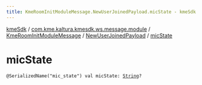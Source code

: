 ```yaml
---
title: KmeRoomInitModuleMessage.NewUserJoinedPayload.micState - kmeSdk
---
```


[kmeSdk](../../../index.html) / [com.kme.kaltura.kmesdk.ws.message.module](../../index.html) / [KmeRoomInitModuleMessage](../index.html) / [NewUserJoinedPayload](index.html) / [micState](./mic-state.html)

# micState

`@SerializedName("mic_state") val micState: `[`String`](https://kotlinlang.org/api/latest/jvm/stdlib/kotlin/-string/index.html)`?`